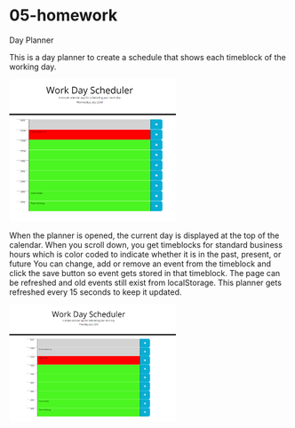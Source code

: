 # 05-homework
Day Planner

This is a day planner to create a schedule that shows each timeblock of the working day.

<img src="images/Capture1.PNG" width="300">

When the planner is opened, the current day is displayed at the top of the calendar.
When you scroll down, you get timeblocks for standard business hours
which is color coded to indicate whether it is in the past, present, or future
You can change, add or remove an event from the timeblock and click the save button
so event gets stored in that timeblock.
The page can be refreshed and old events still exist from localStorage.
This planner gets refreshed every 15 seconds to keep it updated.

<img src="images/Capture2.PNG" width="300">
